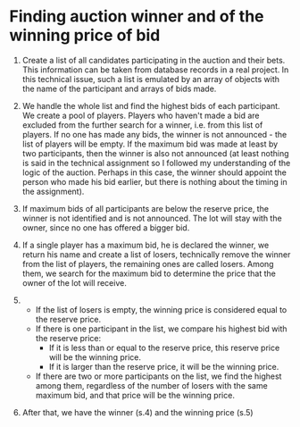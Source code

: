 Finding auction winner and of the winning price of bid
======================================================

1. Create a list of all candidates participating in the auction and their bets. This information can be taken from database records in a real project. In this technical issue, such a list is emulated by an array of objects with the name of the participant and arrays of bids made.

2. We handle the whole list and find the highest bids of each participant. We create a pool of players. Players who haven't made a bid are excluded from the further search for a winner, i.e. from this list of players. If no one has made any bids, the winner is not announced - the list of players will be empty. If the maximum bid was made at least by two participants, then the winner is also not announced (at least nothing is said in the technical assignment so I followed my understanding of the logic of the auction. Perhaps in this case, the winner should appoint the person who made his bid earlier, but there is nothing about the timing in the assignment).

3. If maximum bids of all participants are below the reserve price, the winner is not identified and is not announced. The lot will stay with the owner, since no one has offered a bigger bid.

4. If a single player has a maximum bid, he is declared the winner, we return his name and create a list of losers, technically remove the winner from the list of players, the remaining ones are called losers. Among them, we search for the maximum bid to determine the price that the owner of the lot will receive.

5.  - If the list of losers is empty, the winning price is considered equal to the reserve price.
    - If there is one participant in the list, we compare his highest bid with the reserve price:
        - If it is less than or equal to the reserve price, this reserve price will be the winning price.
        - If it is larger than the reserve price, it will be the winning price.
    - If there are two or more participants on the list, we find the highest among them, regardless of the number of losers with the same maximum bid, and that price will be the winning price.

6. After that, we have the winner (s.4) and the winning price (s.5)

